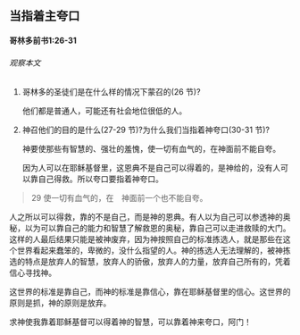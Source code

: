 ## 当指着主夸口

#### 哥林多前书1:26-31

###### 观察本文

1. 哥林多的圣徒们是在什么样的情况下蒙召的(26 节)?    他们都是普通人，可能还有社会地位很低的人。2. 神召他们的目的是什么(27-29 节)?为什么我们当指着神夸口(30-31 节)?
    神要使那些有智慧的、强壮的羞愧，使一切有血气的，在神面前不能自夸。
    因为人可以在耶稣基督里，这恩典不是自己可以得着的，是神给的，没有人可以靠自己得救。所以夸口要指着神夸口。

> 29 使一切有血气的，在　神面前一个也不能自夸。
人之所以可以得救，靠的不是自己，而是神的恩典。有人以为自己可以参透神的奥秘，以为可以靠自己的能力和智慧了解救恩的奥秘，靠自己可以走进救赎的大门。这样的人最后结果只能是被神废弃，因为神按照自己的标准拣选人，就是那些在这个世界看起来蠢笨的，卑微的，没什么指望的人。神的拣选人无法理解的，被神拣选的特点是放弃人的智慧，放弃人的骄傲，放弃人的力量，放弃自己所有的，凭着信心寻找神。
这世界的标准是靠自己，而神的标准是靠信心，靠在耶稣基督里的信心。这世界的原则是抓，神的原则是放弃。
求神使我靠着耶稣基督可以得着神的智慧，可以靠着神来夸口，阿门！